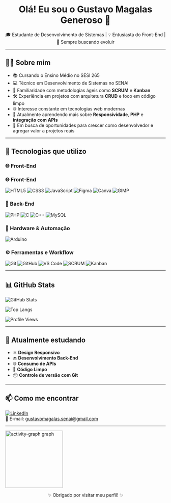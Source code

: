 <h1 align="center">Olá! Eu sou o Gustavo Magalas Generoso 👋</h1>

<p align="center">
🎓 Estudante de Desenvolvimento de Sistemas | 💡 Entusiasta do Front-End | 🚀 Sempre buscando evoluir
</p>

---

## 🧑‍🎓 Sobre mim

- 📚 Cursando o Ensino Médio no SESI 265  
- 💻 Técnico em Desenvolvimento de Sistemas no SENAI  
- 🔄 Familiaridade com metodologias ágeis como **SCRUM** e **Kanban**  
- 🛠️ Experiência em projetos com arquitetura **CRUD** e foco em código limpo  
- 🌐 Interesse constante em tecnologias web modernas  
- 📱 Atualmente aprendendo mais sobre **Responsividade**, **PHP** e **integração com APIs**  
- 🎯 Em busca de oportunidades para crescer como desenvolvedor e agregar valor a projetos reais

---

## 💼 Tecnologias que utilizo

### 🌐 Front-End
### 🌐 Front-End
![HTML5](https://img.shields.io/badge/-HTML5-E34F26?style=flat-square&logo=html5&logoColor=white)
![CSS3](https://img.shields.io/badge/-CSS3-1572B6?style=flat-square&logo=css3)
![JavaScript](https://img.shields.io/badge/-JavaScript-F7DF1E?style=flat-square&logo=javascript&logoColor=black)
![Figma](https://img.shields.io/badge/-Figma-F24E1E?style=flat-square&logo=figma&logoColor=white)
![Canva](https://img.shields.io/badge/-Canva-00C4CC?style=flat-square&logo=canva&logoColor=white)
![GIMP](https://img.shields.io/badge/-GIMP-5C5543?style=flat-square&logo=gimp&logoColor=white)

### 🧠 Back-End
![PHP](https://img.shields.io/badge/-PHP-777BB4?style=flat-square&logo=php&logoColor=white)
![C](https://img.shields.io/badge/-C-A8B9CC?style=flat-square&logo=c&logoColor=white)
![C++](https://img.shields.io/badge/-C++-00599C?style=flat-square&logo=c%2b%2b&logoColor=white)
![MySQL](https://img.shields.io/badge/-MySQL-4479A1?style=flat-square&logo=mysql&logoColor=white)

### 🤖 Hardware & Automação
![Arduino](https://img.shields.io/badge/-Arduino-00979D?style=flat-square&logo=arduino&logoColor=white)

### ⚙️ Ferramentas e Workflow
![Git](https://img.shields.io/badge/-Git-F05032?style=flat-square&logo=git&logoColor=white)
![GitHub](https://img.shields.io/badge/-GitHub-181717?style=flat-square&logo=github)
![VS Code](https://img.shields.io/badge/-VS%20Code-007ACC?style=flat-square&logo=visual-studio-code)
![SCRUM](https://img.shields.io/badge/-SCRUM-6DB33F?style=flat-square&logo=scrumalliance&logoColor=white)
![Kanban](https://img.shields.io/badge/-Kanban-4EA94B?style=flat-square)

---

## 📊 GitHub Stats

<!-- Substitua o nome de usuário com o seu no GitHub -->
![GitHub Stats](https://github-readme-stats.vercel.app/api?username=oTalDoMagalas&show_icons=true&theme=dark&border_radius=10)

![Top Langs](https://github-readme-stats.vercel.app/api/top-langs/?username=oTalDoMagalas&layout=compact&theme=dark&border_radius=10)

![Profile Views](https://komarev.com/ghpvc/?username=oTalDoMagalas&label=Visualiza%C3%A7%C3%B5es%20de%20Perfil&color=0e75b6&style=flat)

---

## 🚀 Atualmente estudando

- ⚛️ **Design Responsivo**
- 🔙 **Desenvolvimento Back-End**
- 🌐 **Consumo de APIs**
- 🧹 **Código Limpo**
- 📦 **Controle de versão com Git**

---

## 📫 Como me encontrar

[![LinkedIn](https://img.shields.io/badge/-LinkedIn-blue?style=flat-square&logo=linkedin&logoColor=white)](https://www.linkedin.com/in/gustavo-magalas-generoso-3947b1377/)  
📧 E-mail: gustavomagalas.senai@gmail.com

---
<div align="left">
  <img src="https://github-readme-activity-graph.vercel.app/graph?username=oTalDoMagalas&radius=16&theme=high-contrast&area=true&order=5&hide_border=true" height="180" alt="activity-graph graph"  />
</div>

<p align="center">✨ Obrigado por visitar meu perfil! ✨</p>
